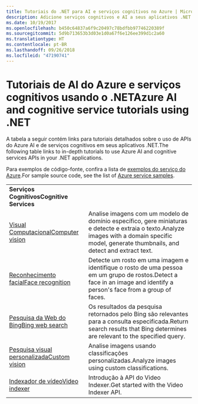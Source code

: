 ```yaml
---
title: Tutoriais do .NET para AI e serviços cognitivos no Azure | Microsoft Docs
description: Adicione serviços cognitivos e AI a seus aplicativos .NET com os serviços do Microsoft Azure.
ms.date: 10/19/2017
ms.openlocfilehash: b450c64837a6f9c20497c78bdfbb97746220389f
ms.sourcegitcommit: 5d9b713653b3d03e1d0a67f6e126ee399d1c2a60
ms.translationtype: HT
ms.contentlocale: pt-BR
ms.lasthandoff: 09/26/2018
ms.locfileid: "47190741"
---
```

# <a name="azure-ai-and-cognitive-service-tutorials-using-net"></a><span data-ttu-id="76d55-103">Tutoriais de AI do Azure e serviços cognitivos usando o .NET</span><span class="sxs-lookup"><span data-stu-id="76d55-103">Azure AI and cognitive service tutorials using .NET</span></span>

<span data-ttu-id="76d55-104">A tabela a seguir contém links para tutoriais detalhados sobre o uso de APIs do Azure AI e de serviços cognitivos em seus aplicativos .NET.</span><span class="sxs-lookup"><span data-stu-id="76d55-104">The following table links to in-depth tutorials to use Azure AI and cognitive services APIs in your .NET applications.</span></span> 

<span data-ttu-id="76d55-105">Para exemplos de código-fonte, confira a lista de [exemplos do serviço do Azure](https://azure.microsoft.com/resources/samples/?platform=dotnet).</span><span class="sxs-lookup"><span data-stu-id="76d55-105">For sample source code, see the list of [Azure service samples](https://azure.microsoft.com/resources/samples/?platform=dotnet).</span></span>

| | |
|---|---|
| <span data-ttu-id="76d55-106">**Serviços Cognitivos**</span><span class="sxs-lookup"><span data-stu-id="76d55-106">**Cognitive Services**</span></span>| |
| <span data-ttu-id="76d55-107">[Visual Computacional][1]</span><span class="sxs-lookup"><span data-stu-id="76d55-107">[Computer vision][1]</span></span> | <span data-ttu-id="76d55-108">Analise imagens com um modelo de domínio específico, gere miniaturas e detecte e extraia o texto.</span><span class="sxs-lookup"><span data-stu-id="76d55-108">Analyze images with a domain specific model, generate thumbnails, and detect and extract text.</span></span> | 
| <span data-ttu-id="76d55-109">[Reconhecimento facial][2]</span><span class="sxs-lookup"><span data-stu-id="76d55-109">[Face recognition][2]</span></span> | <span data-ttu-id="76d55-110">Detecte um rosto em uma imagem e identifique o rosto de uma pessoa em um grupo de rostos.</span><span class="sxs-lookup"><span data-stu-id="76d55-110">Detect a face in an image and identify a person's face from a group of faces.</span></span> | 
| <span data-ttu-id="76d55-111">[Pesquisa da Web do Bing][3]</span><span class="sxs-lookup"><span data-stu-id="76d55-111">[Bing web search][3]</span></span>| <span data-ttu-id="76d55-112">Os resultados da pesquisa retornados pelo Bing são relevantes para a consulta especificada.</span><span class="sxs-lookup"><span data-stu-id="76d55-112">Return search results that Bing determines are relevant to the specified query.</span></span> |
| <span data-ttu-id="76d55-113">[Pesquisa visual personalizada][4]</span><span class="sxs-lookup"><span data-stu-id="76d55-113">[Custom vision][4]</span></span> | <span data-ttu-id="76d55-114">Analise imagens usando classificações personalizadas.</span><span class="sxs-lookup"><span data-stu-id="76d55-114">Analyze images using custom classifications.</span></span> |
| <span data-ttu-id="76d55-115">[Indexador de vídeo][5]</span><span class="sxs-lookup"><span data-stu-id="76d55-115">[Video indexer][5]</span></span> | <span data-ttu-id="76d55-116">Introdução à API do Video Indexer.</span><span class="sxs-lookup"><span data-stu-id="76d55-116">Get started with the Video Indexer API.</span></span>|

[1]: /azure/cognitive-services/computer-vision/tutorials/csharptutorial
[2]: /azure/cognitive-services/face/tutorials/faceapiincsharptutorial
[3]: /azure/cognitive-services/bing-web-search/csharp-ranking-tutorial
[4]: /azure/cognitive-services/custom-vision-service/csharp-tutorial
[5]: /azure/cognitive-services/video-indexer/video-indexer-use-apis

